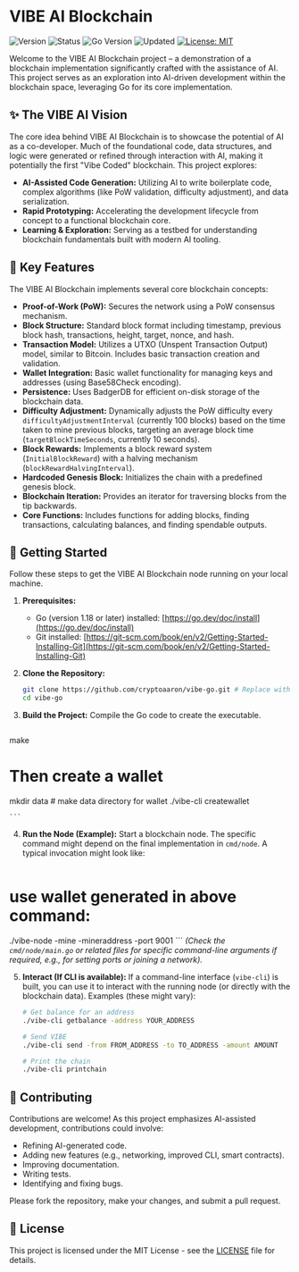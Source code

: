 # VIBE AI Blockchain

![Version](https://img.shields.io/badge/version-0.1.0-blue.svg)
![Status](https://img.shields.io/badge/status-development-yellow.svg)
![Go Version](https://img.shields.io/badge/Go-1.18+-blue.svg)
![Updated](https://img.shields.io/badge/updated-YYYY--MM--DD-brightgreen.svg) 
[![License: MIT](https://img.shields.io/badge/License-MIT-yellow.svg)](https://opensource.org/licenses/MIT)

Welcome to the VIBE AI Blockchain project – a demonstration of a blockchain implementation significantly crafted with the assistance of AI. This project serves as an exploration into AI-driven development within the blockchain space, leveraging Go for its core implementation.

## ✨ The VIBE AI Vision

The core idea behind VIBE AI Blockchain is to showcase the potential of AI as a co-developer. Much of the foundational code, data structures, and logic were generated or refined through interaction with AI, making it potentially the first "Vibe Coded" blockchain. This project explores:

-   **AI-Assisted Code Generation:** Utilizing AI to write boilerplate code, complex algorithms (like PoW validation, difficulty adjustment), and data serialization.
-   **Rapid Prototyping:** Accelerating the development lifecycle from concept to a functional blockchain core.
-   **Learning & Exploration:** Serving as a testbed for understanding blockchain fundamentals built with modern AI tooling.

## 🚀 Key Features

The VIBE AI Blockchain implements several core blockchain concepts:

*   **Proof-of-Work (PoW):** Secures the network using a PoW consensus mechanism.
*   **Block Structure:** Standard block format including timestamp, previous block hash, transactions, height, target, nonce, and hash.
*   **Transaction Model:** Utilizes a UTXO (Unspent Transaction Output) model, similar to Bitcoin. Includes basic transaction creation and validation.
*   **Wallet Integration:** Basic wallet functionality for managing keys and addresses (using Base58Check encoding).
*   **Persistence:** Uses BadgerDB for efficient on-disk storage of the blockchain data.
*   **Difficulty Adjustment:** Dynamically adjusts the PoW difficulty every `difficultyAdjustmentInterval` (currently 100 blocks) based on the time taken to mine previous blocks, targeting an average block time (`targetBlockTimeSeconds`, currently 10 seconds).
*   **Block Rewards:** Implements a block reward system (`InitialBlockReward`) with a halving mechanism (`blockRewardHalvingInterval`).
*   **Hardcoded Genesis Block:** Initializes the chain with a predefined genesis block.
*   **Blockchain Iteration:** Provides an iterator for traversing blocks from the tip backwards.
*   **Core Functions:** Includes functions for adding blocks, finding transactions, calculating balances, and finding spendable outputs.

## 🏁 Getting Started

Follow these steps to get the VIBE AI Blockchain node running on your local machine.

1.  **Prerequisites:**
    *   Go (version 1.18 or later) installed: [https://go.dev/doc/install](https://go.dev/doc/install)
    *   Git installed: [https://git-scm.com/book/en/v2/Getting-Started-Installing-Git](https://git-scm.com/book/en/v2/Getting-Started-Installing-Git)

2.  **Clone the Repository:**
    ```bash
    git clone https://github.com/cryptoaaron/vibe-go.git # Replace with the actual repo URL
    cd vibe-go
    ```

3.  **Build the Project:**
    Compile the Go code to create the executable.
    ```bash
   make
   # Then create a wallet
   mkdir data # make data directory for wallet
   ./vibe-cli createwallet


    ```

4.  **Run the Node (Example):**
    Start a blockchain node. The specific command might depend on the final implementation in `cmd/node`. A typical invocation might look like:
    ```bash
   # use wallet generated in above command:
   ./vibe-node -mine -mineraddress <wallet> -port 9001
    ```
    *(Check the `cmd/node/main.go` or related files for specific command-line arguments if required, e.g., for setting ports or joining a network).*

5.  **Interact (If CLI is available):**
    If a command-line interface (`vibe-cli`) is built, you can use it to interact with the running node (or directly with the blockchain data). Examples (these might vary):
    ```bash
    # Get balance for an address
    ./vibe-cli getbalance -address YOUR_ADDRESS 

    # Send VIBE
    ./vibe-cli send -from FROM_ADDRESS -to TO_ADDRESS -amount AMOUNT

    # Print the chain
    ./vibe-cli printchain
    ```

## 🤝 Contributing

Contributions are welcome! As this project emphasizes AI-assisted development, contributions could involve:

*   Refining AI-generated code.
*   Adding new features (e.g., networking, improved CLI, smart contracts).
*   Improving documentation.
*   Writing tests.
*   Identifying and fixing bugs.

Please fork the repository, make your changes, and submit a pull request.

## 📄 License

This project is licensed under the MIT License - see the [LICENSE](LICENSE) file for details.
